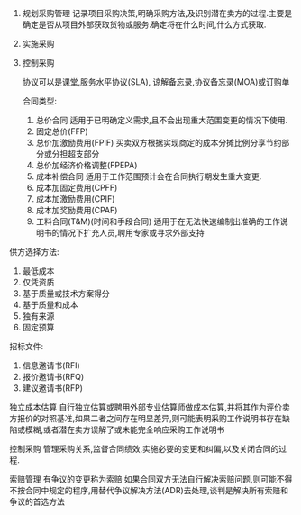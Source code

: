 1. 规划采购管理
   记录项目采购决策,明确采购方法,及识别潜在卖方的过程.主要是确定是否从项目外部获取货物或服务.确定将在什么时间,什么方式获取.
2. 实施采购
3. 控制采购
   
	 协议可以是课堂,服务水平协议(SLA), 谅解备忘录,协议备忘录(MOA)或订购单

	 合同类型:
	 1. 总价合同 适用于已明确定义需求,且不会出现重大范围变更的情况下使用.
   	 1. 固定总价(FFP)
   	 2. 总价加激励费用(FPIF) 买卖双方根据实现商定的成本分摊比例分享节约部分或分担超支部分
   	 3. 总价加经济价格调整(FPEPA)
	 2. 成本补偿合同 适用于工作范围预计会在合同执行期发生重大变更.
   	 1. 成本加固定费用(CPFF)
   	 2. 成本加激励费用(CPIF)
   	 3. 成本加奖励费用(CPAF)
	 3. 工料合同(T&M)(时间和手段合同) 适用于在无法快速编制出准确的工作说明书的情况下扩充人员,聘用专家或寻求外部支持


供方选择方法:
1. 最低成本
2. 仅凭资质
3. 基于质量或技术方案得分
4. 基于质量和成本
5. 独有来源
6. 固定预算

招标文件:
1. 信息邀请书(RFI)
2. 报价邀请书(RFQ)
3. 建议邀请书(RFP)

独立成本估算
自行独立估算或聘用外部专业估算师做成本估算,并将其作为评价卖方报价的对照基准,如果二者之间存在明显差异,则可能表明采购工作说明书存在缺陷或模糊,或者潜在卖方误解了或未能完全响应采购工作说明书



控制采购
管理采购关系,监督合同绩效,实施必要的变更和纠偏,以及关闭合同的过程.

索赔管理
有争议的变更称为索赔
如果合同双方无法自行解决索赔问题,则可能不得不按合同中规定的程序,用替代争议解决方法(ADR)去处理,谈判是解决所有索赔和争议的首选方法